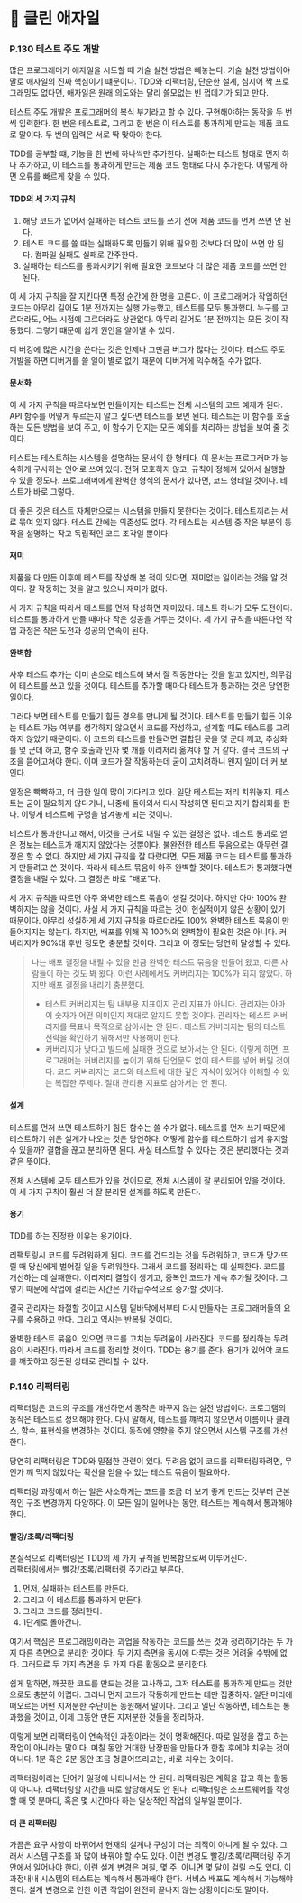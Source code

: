# 🍭 클린 애자일

### P.130 테스트 주도 개발
많은 프로그래머가 애자일을 시도할 때 기술 실천 방법은 빼놓는다. 기술 실천 방법이야말로 애자일의 진짜 핵심이기 떄문이다. TDD와 리팩터링, 단순한 설계, 심지어 짝 프로그래밍도 없다면, 애자일은 원래 의도와는 달리 쓸모없는 빈 껍데기가 되고 만다.   

테스트 주도 개발은 프로그래머의 복식 부기라고 할 수 있다. 구현해야하는 동작을 두 번씩 입력한다. 한 번은 테스트로, 그리고 한 번은 이 테스트를 통과하게 만드는 제품 코드로 말이다. 두 번의 입력은 서로 딱 맞아야 한다.   

TDD를 공부할 떄, 기능을 한 번에 하나씩만 추가한다. 실패하는 테스트 형태로 먼저 하나 추가하고, 이 테스트를 통과하게 만드는 제품 코드 형태로 다시 추가한다. 이렇게 하면 오류를 빠르게 찾을 수 있다.

#### TDD의 세 가지 규칙
1. 해당 코드가 없어서 실패하는 테스트 코드를 쓰기 전에 제품 코드를 먼저 쓰면 안 된다.
2. 테스트 코드를 쓸 때는 실패하도록 만들기 위해 필요한 것보다 더 많이 쓰면 안 된다. 컴파일 실패도 실패로 간주한다.
3. 실패하는 테스트를 통과시키기 위해 필요한 코드보다 더 많은 제품 코드를 쓰면 안 된다.

이 세 가지 규칙을 잘 지킨다면 특정 순간에 한 명을 고른다. 이 프로그래머가 작업하던 코드는 아무리 길어도 1분 전까지는 실행 가능했고, 테스트를 모두 통과했다. 누구를 고르더라도, 어느 시점에 고르더라도 상관없다. 아무리 길어도 1분 전까지는 모든 것이 작동했다. 그렇기 떄문에 쉽게 원인을 알아낼 수 있다.   

디 버깅에 많은 시간을 쓴다는 것은 언제나 그만큼 버그가 많다는 것이다. 테스트 주도 개발을 하면 디버거를 쓸 일이 별로 없기 때문에 디버거에 익수해질 수가 없다.

#### 문서화
이 세 가지 규칙을 따르다보면 만들어지는 테스트는 전체 시스템의 코드 예제가 된다. API 함수를 어떻게 부르는지 알고 싶다면 테스트를 보면 된다. 테스트는 이 함수를 호출하는 모든 방법을 보여 주고, 이 함수가 던지는 모든 예외를 처리하는 방법을 보여 줄 것이다.   

테스트는 테스트하는 시스템을 설명하는 문서의 한 형태다. 이 문서는 프로그래머가 능숙하게 구사하는 언어로 쓰여 있다. 전혀 모호하지 않고, 규칙이 정해져 있어서 실행할 수 있을 정도다. 프로그래머에게 완벽한 형식의 문서가 있다면, 코드 형태일 것이다. 테스트가 바로 그렇다.   

더 좋은 것은 테스트 자체만으로는 시스템을 만들지 못한다는 것이다. 테스트끼리는 서로 묶여 있지 않다. 테스트 간에는 의존성도 없다. 각 테스트는 시스템 중 작은 부분의 동작을 설명하는 작고 독립적인 코드 조각일 뿐이다.

#### 재미
제품을 다 만든 이후에 테스트를 작성해 본 적이 있다면, 재미없는 일이라는 것을 알 것이다. 잘 작동하는 것을 알고 있으니 재미가 없다.   

세 가지 규칙을 따라서 테스트를 먼저 작성하면 재미있다. 테스트 하나가 모두 도전이다. 테스트를 통과하게 만들 때마다 작은 성공을 거두는 것이다. 세 가지 규칙을 따른다면 작업 과정은 작은 도전과 성공의 연속이 된다.   

#### 완벽함
사후 테스트 추가는 이미 손으로 테스트해 봐서 잘 작동한다는 것을 알고 있지만, 의무감에 테스트를 쓰고 있을 것이다. 테스트를 추가할 때마다 테스트가 통과하는 것은 당연한 일이다.   

그러다 보면 테스트를 만들기 힘든 경우를 만나게 될 것이다. 테스트를 만들기 힘든 이유는 테스트 가능 여부를 생각하지 않으면서 코드를 작성하고, 설계할 때도 테스트를 고려하지 않았기 때문이다. 이 코드의 테스트를 만들려면 결합된 곳을 몇 군데 깨고, 추상화를 몇 군데 하고, 함수 호출과 인자 몇 개를 이리저리 옮겨야 할 거 같다. 결국 코드의 구조을 뜯어고쳐야 한다. 이미 코드가 잘 작동하는데 굳이 고치려하니 왠지 일이 더 커 보인다.   

일정은 빡빡하고, 더 급한 일이 많이 기다리고 있다. 일단 테스트는 저리 치워놓자. 테스트는 굳이 필요하지 않다거나, 나중에 돌아와서 다시 작성하면 된다고 자기 합리화를 한다. 이렇게 테스트에 구멍을 남겨놓게 되는 것이다.    

테스트가 통과한다고 해서, 이것을 근거로 내릴 수 있는 결정은 없다. 테스트 통과로 얻은 정보는 테스트가 깨지지 않았다는 것뿐이다. 불완전한 테스트 묶음으로는 아무런 결정은 할 수 없다. 하지만 세 가지 규칙을 잘 따랐다면, 모든 제품 코드는 테스트를 통과하게 만들려고 쓴 것이다. 따라서 테스트 묶음이 아주 완벽할 것이다. 테스트가 통과했다면 결정을 내릴 수 있다. 그 결정은 바로 "배포"다.   

세 가지 규칙을 따르면 아주 와벽한 테스트 묶음이 생길 것이다. 하지만 아마 100% 완벽하지는 않을 것이다. 사실 세 가지 규칙을 따르는 것이 현실적이지 않은 상황이 있기 때문이다. 아무리 성실하게 세 가지 규칙을 따르더라도 100% 완벽한 테스트 묶음이 만들어지지는 않는다. 하지만, 배포를 위해 꼭 100%의 완벽함이 필요한 것은 아니다. 커버리지가 90%대 후반 정도면 충분할 것이다. 그리고 이 정도는 당연히 달성할 수 있다.

> 나는 배포 결정을 내릴 수 있을 만큼 완벽한 테스트 묶음을 만들어 왔고, 다른 사람들이 하는 것도 봐 왔다. 이런 사례에서도 커버리지는 100%가 되지 않았다. 하지만 배포 결정을 내리기 충분했다.
> - 테스트 커버리지는 팀 내부용 지표이지 관리 지표가 아니다. 관리자는 아마 이 숫자가 어떤 의미인지 제대로 알지도 못할 것이다. 관리자는 테스트 커버리지를 목표나 목적으로 삼아서는 안 된다. 테스트 커버리지는 팀의 테스트 전략을 확인하기 위해서만 사용해야 한다.
> - 커버리지가 낮다고 빌드에 실패한 것으로 보아서는 안 된다. 이렇게 하면, 프로그래머는 커버리지를 높이기 위해 단언문도 없이 테스트를 넣어 버릴 것이다. 코드 커버리지는 코드와 테스트에 대한 깊은 지식이 있어야 이해할 수 있는 복잡한 주제다. 절대 관리용 지표로 삼아서는 안 된다.

#### 설계
테스트를 먼저 쓰면 테스트하기 힘든 함수는 쓸 수가 없다. 테스트를 먼저 쓰기 때문에 테스트하기 쉬운 설계가 나오는 것은 당연하다. 어떻게 함수를 테스트하기 쉽게 유지할 수 있을까? 결합을 끊고 분리하면 된다. 사실 테스트할 수 있다는 것은 분리했다는 것과 같은 뜻이다.   

전체 시스템에 모두 테스트가 있을 것이므로, 전체 시스템이 잘 분리되어 있을 것이다. 이 세 가지 규칙이 훨씬 더 잘 분리된 설계를 하도록 만든다.

#### 용기
TDD를 하는 진정한 이유는 용기이다.    

리팩토링시 코드를 두려워하게 된다. 코드를 건드리는 것을 두려워하고, 코드가 망가뜨릴 때 당신에게 벌어질 일을 두려워한다. 그래서 코드를 정리하는 데 실패한다. 코드를 개선하는 데 실패한다. 이리저리 결합이 생기고, 중복인 코드가 계속 추가될 것이다. 그렇기 때문에 작업에 걸리는 시간은 기하급수적으로 증가할 것이다.   

결국 관리자는 좌절할 것이고 시스템 밑바닥에서부터 다시 만들자는 프로그래머들의 요구를 수용하고 만다. 그리고 역사는 반복될 것이다.   

완벽한 테스트 묶음이 있으면 코드를 고치는 두려움이 사라진다. 코드를 정리하는 두려움이 사라진다. 따라서 코드를 정리할 것이다. TDD는 용기를 준다. 용기가 있어야 코드를 깨끗하고 정돈된 상태로 관리할 수 있다.

### P.140 리팩터링
리팩터링은 코드의 구조를 개선하면서 동작은 바꾸지 않는 실천 방법이다. 프로그램의 동작은 테스트로 정의해야 한다. 다시 말해서, 테스트를 꺠먹지 않으면서 이름이나 클래스, 함수, 표현식을 변경하는 것이다. 동작에 영향을 주지 않으면서 시스템 구조를 개선한다.   

당연히 리팩터링은 TDD와 밀접한 관련이 있다. 두려움 없이 코드를 리팩터링하려면, 무언가 꺠 먹지 않았다는 확신을 얻을 수 있는 테스트 묶음이 필요하다.   

리팩터링 과정에서 하는 일은 사소하게는 코드를 조금 더 보기 좋게 만드는 것부터 근본적인 구조 변경까지 다양하다. 이 모든 일이 일어나는 동안, 테스트는 계속해서 통과해야 한다.

#### 빨강/초록/리팩터링
본질적으로 리팩터링은 TDD의 세 가지 규칙을 반복함으로써 이루어진다.   
리팩터링에서는 빨강/초록/리팩터링 주기라고 부른다.   

1. 먼저, 실패하는 테스트를 만든다.
2. 그리고 이 테스트를 통과하게 만든다.
3. 그리고 코드를 정리한다.
4. 1단계로 돌아간다.

여기서 핵심은 프로그래밍이라는 과업을 작동하는 코드를 쓰는 것과 정리하기라는 두 가지 다른 측면으로 분리한 것이다. 두 가지 측면을 동시에 다루는 것은 어려울 수밖에 없다. 그러므로 두 가지 측면을 두 가지 다른 활동으로 분리한다.   

쉽게 말하면, 깨끗한 코드를 만드는 것을 고사하고, 그저 테스트를 통과하게 만드는 것만으로도 충분히 어렵다. 그러니 먼저 코드가 작동하게 만드는 데만 집중하자. 일단 머리에 떠오르는 어떤 지저분한 수단이든 동원해서 말이다. 그리고 일단 작동하면, 테스트는 통과했을 것이고, 이제 그동안 만든 지저분한 것들을 정리하자.   

이렇게 보면 리팩터링이 연속적인 과정이라는 것이 명확해진다. 따로 일정을 잡고 하는 작업이 아니라는 말이다. 며칠 동안 거대한 난장판을 만들다가 한참 후에야 치우는 것이 아니다. 1분 혹은 2분 동안 조금 헝클어뜨리고는, 바로 치우는 것이다.   

리팩터링이라는 단어가 일정에 나타나서는 안 된다. 리팩터링은 계획을 잡고 하는 활동이 아니다. 리팩터링할 시간을 따로 할당해서도 안 된다. 리팩터링은 소프트웨어를 작성할 때 몇 분마다, 혹은 몇 시간마다 하는 일상적인 작업의 일부일 뿐이다.   

#### 더 큰 리팩터링
가끔은 요구 사항이 바뀌어서 현재의 설계나 구성이 더는 최적이 아니게 될 수 있다. 그래서 시스템 구조를 꽈 많이 바꿔야 할 수도 있다. 이런 변경도 빨강/초록/리팩터링 주기 안에서 일어나야 한다. 이런 설계 변경은 며칠, 몇 주, 아니면 몇 달이 걸릴 수도 있다. 이 과정내내 시스템의 테스트는 계속해서 통과해야 한다. 서비스 배포도 계속해서 가능해야 한다. 설계 변경으로 인한 이관 작업이 완전히 끝나지 않는 상황이더라도 말이다.   
